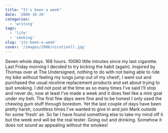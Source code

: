 ```yaml
---
title: "It's been a week"
date: '2006-10-20'
categories:
  - 'writing'
tags:
  - 'life'
  - 'smoking'
slug: 'its-been-a-week'
cover: '/images/2006/nicotinell.jpg'
---
```


Seven whole days. 168 hours. 10080 little minutes since my last cigarette. Last Friday morning I decided to try kicking the habit (again). Inspired by Thomas over at The Undersigned, nothing to do with not being able to ride my bike without feeling my lungs jump out of my chest!, I went out and purchased the usual nicotine replacement products and set about trying to quit smoking. I did not post at the time as so many times I’ve said I’ll stop and never do, now at least I’ve made a week and it does feel like a mini goal under my belt. The first few days were fine and to be honest I only used the chewing gum stuff through boredom. Yet the last couple of days have been pretty harsh, countless times I’ve wanted to give in and join Mark outside for some ‘fresh’ air. So far I have found something else to take my mind off it but the week end will be the real tester. Going out and drinking. Somehow it does not sound as appealing without the smokes!
